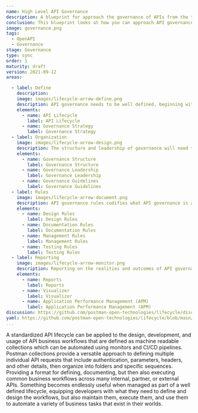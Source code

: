 ```yaml
---
name: High Level API Governance
description: A blueprint for approach the governance of APIs from the top down, establishing a higher level strategy for defining what governance is, and then helping spread guidance across teams that helps enable them to deliver more consistent APIs across a more consistent API lifecycle no matter what type of API they are delivering.
conclusion: This blueprint looks at how you can approach API governance as an organization, establishing high level strategy and practices that can be used to direct governance efforts across teams. Each element within this blueprint works to provide a simple overview of what is involved across the entire life of an API, with more detail present on the detail page for each element (if you are viewing this on the API lifecycle project site). If you are reading this via a PDF or printed version you can visit the landing page for this blueprint to access more information and view specific actions you might possibly consider taking as part of applying each element of this proposed lifecycle within your own operations. This blueprint is a living document and will continue to evolve and be added to over time based upon feedback from readers. If you have any questions, feedback, or feel like there is more information you need, feel free to jump on the Github discussion for this blueprint, or any of the individual elements present--the value this blueprint provides is actively defined by the feedback community members like you.
image: governance.png
tags:
  - OpenAPI
  - Governance
stage: Governance
type: sync
order: 1
maturity: draft
version: 2021-09-12
areas:  

  - label: Define
    description: 
    image: images/lifecycle-arrow-define.png
    description: API governance needs to be well defined, beginning with defining the overall API lifecycle, which this project is dedicated to doing, and the establishment of a formal strategy. Without properly defining of what governance is, and how it will be applied across the API lifecycle, it will never be realized. To establish API governance at the highest levels within an organization you need a well defined view of what is happening today across operations, and coherent articulation of where we should be going. This definition will not every e complete, but more of an ongoing journey for an organization to define itself.
    elements: 
      - name: API Lifecycle
        label: API Lifecycle    
      - name: Governance Strategy
        label: Governance Strategy
  - label: Organization
    image: images/lifecycle-arrow-design.png
    description: The structure and leadership of governance will need to be established for API governance to move forward at the highest levels, otherwise it will just be a low-level vision that a handful of teams are able to realize. The organization of governance needs to reflect the organization where it is being applied in order to have greatest impact. To do this, you have to invest resources, time, and people to helping organize, lead, and guide teams in learning about, understanding, applying, reporting, and providing feedback on what is working and what is not working when it comes to governance.
    elements:
      - name: Governance Structure
        label: Governance Structure
      - name: Governance Leadership
        label: Governance Leadership    
      - name: Governance Guidelines
        label: Governance Guidelines                     
  - label: Rules
    image: images/lifecycle-arrow-document.png
    description: API governance rules codifies what API governance is as it is applied as part of the design, development and build process on the ground floor of API operations. Rules provide the benchmark for what governance is across teams, and provide an artifact that can be applied across the API lifecycle by individual designers and developers, and eventually baked into the pipelines that move API infrastructure forward. Rules should reflect what is happening on the ground today, but apply enforcement as part of a forward motion, acknowledging that legacy APIs may not always rise to the level governance an organization is moving towards.
    elements:
      - name: Design Rules
        label: Design Rules
      - name: Documentation Rules
        label: Documentation Rules     
      - name: Management Rules
        label: Management Rules              
      - name: Testing Rules
        label: Testing Rules                          
  - label: Reporting
    image: images/lifecycle-arrow-monitor.png
    description: Reporting on the realities and outcomes of API governance across the API lifecycle is needed to make it more visual and tangible for everyone involved. Reporting across governance being applied to individual APIs, groups of APIs, and overall operations can be realized as part of native platform reporting, customized, localized or in aggregate with Postman Visualizer, or made seamless with existing operations by piping data into APM and other systems to make available for reporting and visualizations via dashboards.
    elements:
      - name: Reports
        label: Reports
      - name: Visualizer
        label: Visualizer  
      - name: Application Performance Management (APM)  
        label: Application Performance Management (APM)                                            
discussion: https://github.com/postman-open-technologies/lifecycle/discussions/45
yaml: https://github.com/postman-open-technologies/lifecycle/blob/main/_blueprints/low-level-governance.md
...
```

A standardized API lifecycle can be applied to the design, development, and usage of API business workflows that are defined as machine readable collections which can be automated using monitors and CI/CD pipelines. Postman collections provide a versatile approach to defining multiple individual API requests that include authentication, parameters, headers, and other details, then organize into folders and specific sequences. Providing a format for defining, documenting, but then also executing common business workflows across many internal, partner, or external APIs. Something becomes endlessly useful when managed as part of a well defined lifecycle, equipping developers with what they need to define and design the workflows, but also maintain them, execute them, and use them to automate a variety of business tasks that exist in their worlds.
